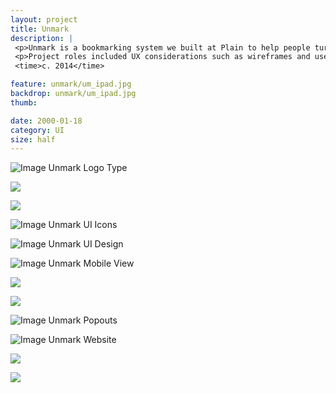 ```yaml
---
layout: project
title: Unmark
description: |
 <p>Unmark is a bookmarking system we built at Plain to help people turn the things they save from the web into actionable items. We call it the to-do list for bookmarks. It's a progressive web app that works across all devices.</p>
 <p>Project roles included UX considerations such as wireframes and user flow charts, feature planning and spec documents, interface design, icon design, branding, website design and development.</p>
 <time>c. 2014</time>

feature: unmark/um_ipad.jpg
backdrop: unmark/um_ipad.jpg
thumb:

date: 2000-01-18
category: UI
size: half
---
```


![Image Unmark Logo Type]({{site.project_img_path}}unmark/um_text.jpg)

<p class="half"><img src="{{site.project_img_path}}unmark/um_mark.jpg"></p>
<p class="half"><img src="{{site.project_img_path}}unmark/um_breakdown.jpg"></p>

![Image Unmark UI Icons]({{site.project_img_path}}unmark/um_icons.jpg)

![Image Unmark UI Design]({{site.project_img_path}}unmark/um_stream.jpg)

![Image Unmark Mobile View]({{site.project_img_path}}unmark/um_mobile.jpg)

<p class="half"><img src="{{site.project_img_path}}unmark/um_chrome.jpg"></p>
<p class="half"><img src="{{site.project_img_path}}unmark/um_handy_blue.jpg"></p>

![Image Unmark Popouts]({{site.project_img_path}}unmark/um_popout.jpg)

![Image Unmark Website]({{site.project_img_path}}unmark/um_site.jpg)

<p class="half"><img src="{{site.project_img_path}}unmark/demo.gif"></p>
<p class="half"><img src="{{site.project_img_path}}unmark/website_animation.gif"></p>

